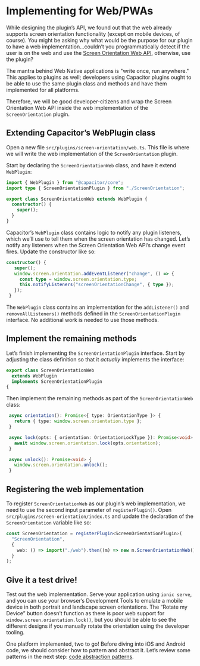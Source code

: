 # Implementing for Web/PWAs

While designing the plugin’s API, we found out that the web already supports screen orientation functionality (except on mobile devices, of course). You might be asking why what would be the purpose for our plugin to have a web implementation...couldn’t you programmatically detect if the user is on the web and use the <a href="https://whatwebcando.today/screen-orientation.html" target="_blank">Screen Orientation Web API</a>, otherwise, use the plugin?

The mantra behind Web Native applications is "write once, run anywhere." This applies to plugins as well; developers using Capacitor plugins ought to be able to use the same plugin class and methods and have them implemented for all platforms.

Therefore, we will be good developer-citizens and wrap the Screen Orientation Web API inside the web implementation of the `ScreenOrientation` plugin.

## Extending Capacitor’s WebPlugin class

Open a new file `src/plugins/screen-orientation/web.ts`. This file is where we will write the web implementation of the `ScreenOrientation` plugin.

Start by declaring the `ScreenOrientationWeb` class, and have it extend `WebPlugin`:

```typescript
import { WebPlugin } from "@capacitor/core";
import type { ScreenOrientationPlugin } from "./ScreenOrientation";

export class ScreenOrientationWeb extends WebPlugin {
  constructor() {
    super();
  }
}
```

Capacitor’s `WebPlugin` class contains logic to notify any plugin listeners, which we’ll use to tell them when the screen orientation has changed. Let’s notify any listeners when the Screen Orientation Web API’s change event fires. Update the constructor like so:

```typescript
constructor() {
   super();
   window.screen.orientation.addEventListener("change", () => {
     const type = window.screen.orientation.type;
     this.notifyListeners("screenOrientationChange", { type });
   });
 }
```

The `WebPlugin` class contains an implementation for the `addListener()` and `removeAllListeners()` methods defined in the `ScreenOrientationPlugin` interface. No additional work is needed to use those methods.

## Implement the remaining methods

Let’s finish implementing the `ScreenOrientationPlugin` interface. Start by adjusting the class definition so that it _actually_ implements the interface:

```typescript
export class ScreenOrientationWeb
  extends WebPlugin
  implements ScreenOrientationPlugin
{
```

Then implement the remaining methods as part of the `ScreenOrientationWeb` class:

```typescript
 async orientation(): Promise<{ type: OrientationType }> {
   return { type: window.screen.orientation.type };
 }

 async lock(opts: { orientation: OrientationLockType }): Promise<void> {
   await window.screen.orientation.lock(opts.orientation);
 }

 async unlock(): Promise<void> {
   window.screen.orientation.unlock();
 }
```

## Registering the web implementation

To register `ScreenOrientationWeb` as our plugin’s web implementation, we need to use the second input parameter of `registerPlugin()`. Open `src/plugins/screen-orientation/index.ts` and update the declaration of the `ScreenOrientation` variable like so:

```typescript
const ScreenOrientation = registerPlugin<ScreenOrientationPlugin>(
  "ScreenOrientation",
  {
    web: () => import("./web").then((m) => new m.ScreenOrientationWeb()),
  }
);
```

## Give it a test drive!

Test out the web implementation. Serve your application using `ionic serve`, and you can use your browser’s Development Tools to emulate a mobile device in both portrait and landscape screen orientations. The “Rotate my Device” button doesn’t function as there is poor web support for `window.screen.orientation.lock()`, but you should be able to see the different designs if you manually rotate the orientation using the developer tooling.

One platform implemented, two to go! Before diving into iOS and Android code, we should consider how to pattern and abstract it. Let’s review some patterns in the next step: [code abstraction patterns](code-abstraction-patterns.md).
